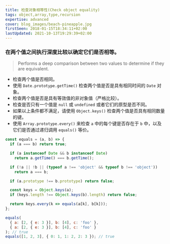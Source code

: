 ```yaml
---
title: 检查对象相等性(Check object equality)
tags: object,array,type,recursion
expertise: advanced
cover: blog_images/beach-pineapple.jpg
firstSeen: 2018-01-15T18:34:11+02:00
lastUpdated: 2021-10-13T19:29:39+02:00
---
```


### 在两个值之间执行深度比较以确定它们是否相等。
> Performs a deep comparison between two values to determine if they are equivalent.

- 检查两个值是否相同。
- 使用 `Date.prototype.getTime()` 检查两个值是否是具有相同时间的 `Date` 对象。
- 检查两个值是否是具有等效值的非对象值（严格比较）。
- 检查是否只有一个值是 `null` 或 `undefined` 或者它们的原型是否不同。
- 如果以上条件都不满足，请使用 `Object.keys()` 检查两个值是否具有相同数量的键。
- 使用 `Array.prototype.every()` 来检查 `a` 中的每个键是否存在于 `b` 中，以及它们是否通过递归调用 `equals()` 等价。

```js
const equals = (a, b) => {
  if (a === b) return true;

  if (a instanceof Date && b instanceof Date)
    return a.getTime() === b.getTime();

  if (!a || !b || (typeof a !== 'object' && typeof b !== 'object'))
    return a === b;

  if (a.prototype !== b.prototype) return false;

  const keys = Object.keys(a);
  if (keys.length !== Object.keys(b).length) return false;

  return keys.every(k => equals(a[k], b[k]));
};
```

```js
equals(
  { a: [2, { e: 3 }], b: [4], c: 'foo' },
  { a: [2, { e: 3 }], b: [4], c: 'foo' }
); // true
equals([1, 2, 3], { 0: 1, 1: 2, 2: 3 }); // true
```
